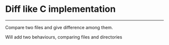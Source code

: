 # Diff like C implementation
---

Compare two files and give difference among them.

Will add two behaviours, comparing files and directories
